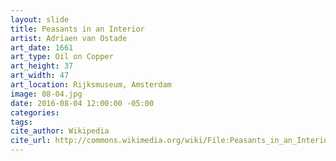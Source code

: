 ```yaml
---
layout: slide
title: Peasants in an Interior
artist: Adriaen van Ostade
art_date: 1661
art_type: Oil on Copper
art_height: 37
art_width: 47
art_location: Rijksmuseum, Amsterdam
image: 08-04.jpg
date: 2016-08-04 12:00:00 -05:00
categories:
tags:
cite_author: Wikipedia
cite_url: http://commons.wikimedia.org/wiki/File:Peasants_in_an_Interior_(1661)_Adriaen_van_Ostade.jpg
---
```

